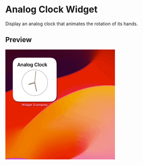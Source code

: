 # Analog Clock Widget

Display an analog clock that animates the rotation of its hands.

## Preview

![Analog Clock Widget](../../.resources/Recordings/AnalogClockWidget.gif)
